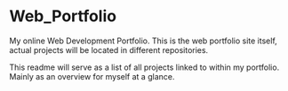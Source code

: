 # Web_Portfolio
My online Web Development Portfolio. This is the web portfolio site itself, actual projects will be located in different repositories.


This readme will serve as a list of all projects linked to within my portfolio. Mainly as an overview for myself at a glance.